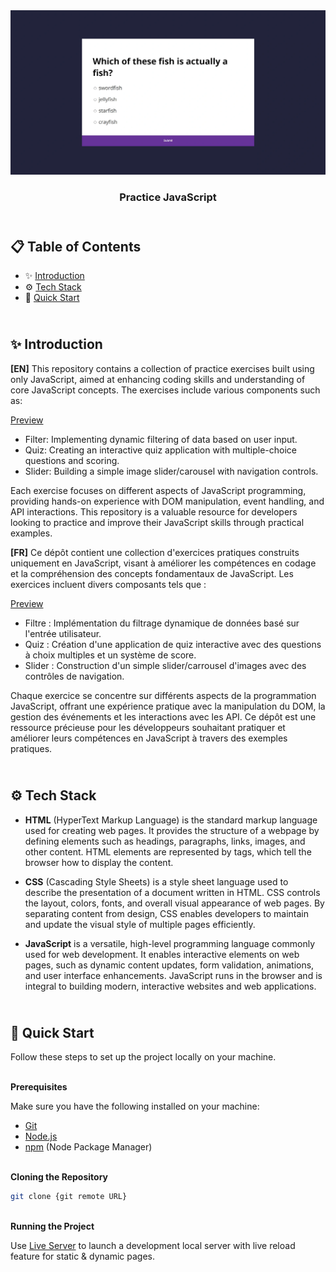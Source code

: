 <div align="center">
      <img src="design/Quiz.webp" alt="Project Banner">
    </a>
  <h3 align="center">Practice JavaScript</h3>
</div>

##  <br /> 📋 <a name="table">Table of Contents</a>

- ✨ [Introduction](#introduction)
- ⚙️ [Tech Stack](#tech-stack)
- 🚀 [Quick Start](#quick-start)

##  <br /> <a name="introduction">✨ Introduction</a>

**[EN]** This repository contains a collection of practice exercises built using only JavaScript, aimed at enhancing coding skills and understanding of core JavaScript concepts. The exercises include various components such as:

[Preview](/design)
- Filter: Implementing dynamic filtering of data based on user input.
- Quiz: Creating an interactive quiz application with multiple-choice questions and scoring.
- Slider: Building a simple image slider/carousel with navigation controls.

Each exercise focuses on different aspects of JavaScript programming, providing hands-on experience with DOM manipulation, event handling, and API interactions. This repository is a valuable resource for developers looking to practice and improve their JavaScript skills through practical examples.

**[FR]** Ce dépôt contient une collection d'exercices pratiques construits uniquement en JavaScript, visant à améliorer les compétences en codage et la compréhension des concepts fondamentaux de JavaScript. Les exercices incluent divers composants tels que :

[Preview](/design)
- Filtre : Implémentation du filtrage dynamique de données basé sur l'entrée utilisateur.
- Quiz : Création d'une application de quiz interactive avec des questions à choix multiples et un système de score.
- Slider : Construction d'un simple slider/carrousel d'images avec des contrôles de navigation.

Chaque exercice se concentre sur différents aspects de la programmation JavaScript, offrant une expérience pratique avec la manipulation du DOM, la gestion des événements et les interactions avec les API. Ce dépôt est une ressource précieuse pour les développeurs souhaitant pratiquer et améliorer leurs compétences en JavaScript à travers des exemples pratiques.

##  <br /> <a name="tech-stack">⚙️ Tech Stack</a>

- **HTML** (HyperText Markup Language) is the standard markup language used for creating web pages. It provides the structure of a webpage by defining elements such as headings, paragraphs, links, images, and other content. HTML elements are represented by tags, which tell the browser how to display the content.

- **CSS** (Cascading Style Sheets) is a style sheet language used to describe the presentation of a document written in HTML. CSS controls the layout, colors, fonts, and overall visual appearance of web pages. By separating content from design, CSS enables developers to maintain and update the visual style of multiple pages efficiently.
  
- **JavaScript** is a versatile, high-level programming language commonly used for web development. It enables interactive elements on web pages, such as dynamic content updates, form validation, animations, and user interface enhancements. JavaScript runs in the browser and is integral to building modern, interactive websites and web applications.

## <br /> <a name="quick-start">🚀 Quick Start</a>

Follow these steps to set up the project locally on your machine.

<br/>**Prerequisites**

Make sure you have the following installed on your machine:

- [Git](https://git-scm.com/)
- [Node.js](https://nodejs.org/en)
- [npm](https://www.npmjs.com/) (Node Package Manager)

<br/>**Cloning the Repository**

```bash
git clone {git remote URL}
```

<br/>**Running the Project**

Use [Live Server](https://marketplace.visualstudio.com/items?itemName=ritwickdey.LiveServer)
to launch a development local server with live reload feature for static & dynamic pages.